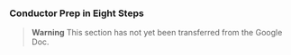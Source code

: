 ### Conductor Prep in Eight Steps

> **Warning**
> This section has not yet been transferred from the Google Doc.
